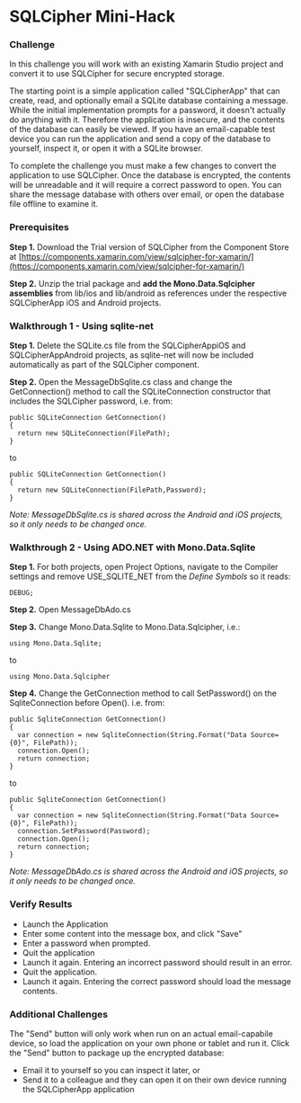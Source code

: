 # SQLCipher Mini-Hack

### Challenge

In this challenge you will work with an existing Xamarin Studio project and convert it to use SQLCipher for secure encrypted storage.

The starting point is a simple application called "SQLCipherApp" that can create, read, and optionally email a SQLite  database  containing a message. While the initial implementation prompts for a password, it doesn't actually do anything with it. Therefore the application is insecure, and the contents of the database can easily be viewed.  If you have an email-capable test device you can run the application and send a copy of the database to yourself, inspect it, or open it with a SQLite browser.

To complete the challenge you must make a few changes to convert the application to use SQLCipher. Once the database is encrypted, the contents will be unreadable and it will require a correct password to open. You can share the message database with others over email, or open the database file offline to examine it. 

### Prerequisites

**Step 1.** Download the Trial version of SQLCipher from the Component Store at [https://components.xamarin.com/view/sqlcipher-for-xamarin/](https://components.xamarin.com/view/sqlcipher-for-xamarin/)

**Step 2.** Unzip the trial package and **add the Mono.Data.Sqlcipher assemblies** from lib/ios and lib/android as references under the respective SQLCipherApp iOS and Android projects.

### Walkthrough 1 - Using sqlite-net

**Step 1.** Delete the SQLite.cs file from the SQLCipherAppiOS and SQLCipherAppAndroid projects, as sqlite-net will now be included automatically as part of the SQLCipher component. 

**Step 2.** Open the MessageDbSqlite.cs class and change the GetConnection() method to call the SQLiteConnection constructor that includes the SQLCipher password, i.e. from:
```CSharp
public SQLiteConnection GetConnection() 
{
  return new SQLiteConnection(FilePath);
}
```
to
```CSharp
public SQLiteConnection GetConnection() 
{
  return new SQLiteConnection(FilePath,Password);
}
```
*Note: MessageDbSqlite.cs is shared across the Android and iOS projects, so it only needs to be changed once.*

### Walkthrough 2 - Using ADO.NET with Mono.Data.Sqlite

**Step 1.** For both projects, open Project Options, navigate to the Compiler settings and remove USE\_SQLITE\_NET from the _Define Symbols_ so it reads:
```CSharp
DEBUG;
```

**Step 2.** Open MessageDbAdo.cs 

**Step 3.** Change Mono.Data.Sqlite to Mono.Data.Sqlcipher, i.e.:
```CSharp
using Mono.Data.Sqlite;
```
to 
```CSharp
using Mono.Data.Sqlcipher
```

**Step 4.** Change the GetConnection method to call SetPassword() on the SqliteConnection before Open(). i.e.  from:

```CSharp
public SqliteConnection GetConnection() 
{
  var connection = new SqliteConnection(String.Format("Data Source={0}", FilePath));
  connection.Open();
  return connection;
}
```
to 
```CSharp
public SqliteConnection GetConnection() 
{
  var connection = new SqliteConnection(String.Format("Data Source={0}", FilePath));
  connection.SetPassword(Password);
  connection.Open();
  return connection;
}
```

*Note: MessageDbAdo.cs is shared across the Android and iOS projects, so it only needs to be changed once.*

### Verify Results

* Launch the Application
* Enter some content into the message box, and click "Save"
* Enter a password when prompted. 
* Quit the application
* Launch it again. Entering an incorrect password should result in an error. 
* Quit the application.
* Launch it again. Entering the correct password should load the message contents.


### Additional Challenges

The "Send" button will only work when run on an actual email-capabile device, so load the application on your own phone or tablet and run it. Click the "Send" button to package up the encrypted database:

* Email it to yourself so you can inspect it later, or 
* Send it to a colleague and they can open it on their own device running the SQLCipherApp application


